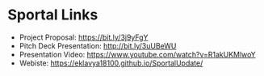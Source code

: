 # Sportal Links

- Project Proposal: https://bit.ly/3j9yFgY <br/>
- Pitch Deck Presentation: http://bit.ly/3uUBeWU <br/>
- Presentation Video: https://www.youtube.com/watch?v=R1akUKMlwoY <br/>
- Webiste: https://eklavya18100.github.io/SportalUpdate/ <br/>
